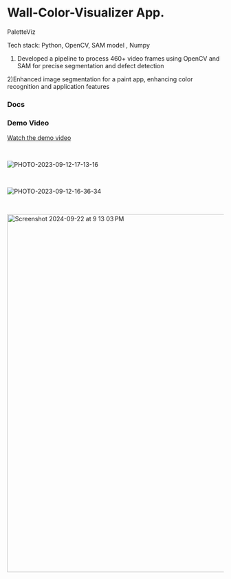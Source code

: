 # Wall-Color-Visualizer App.

PaletteViz

Tech stack: Python, OpenCV, SAM model , Numpy

1) Developed a pipeline to process 460+ video frames using OpenCV and SAM for precise segmentation and defect detection
   
2)Enhanced image segmentation for a paint app, enhancing color recognition and application features

### Docs

### Demo Video
[Watch the demo video](https://drive.google.com/file/d/15cBmvphqCenxJ6Dje120ELcAZ-Hy9MIB/view?usp=drive_link)

&nbsp;


![PHOTO-2023-09-12-17-13-16](https://github.com/user-attachments/assets/33dcb15d-8296-4044-9059-bf3f61d59bf6)

&nbsp; 

![PHOTO-2023-09-12-16-36-34](https://github.com/user-attachments/assets/aa3c492b-ee7f-4a79-9f5d-43019ae1ac07)

&nbsp; 

<img width="831" alt="Screenshot 2024-09-22 at 9 13 03 PM" src="https://github.com/user-attachments/assets/b2405cd7-41c3-4766-9823-d8c688b290cb">


